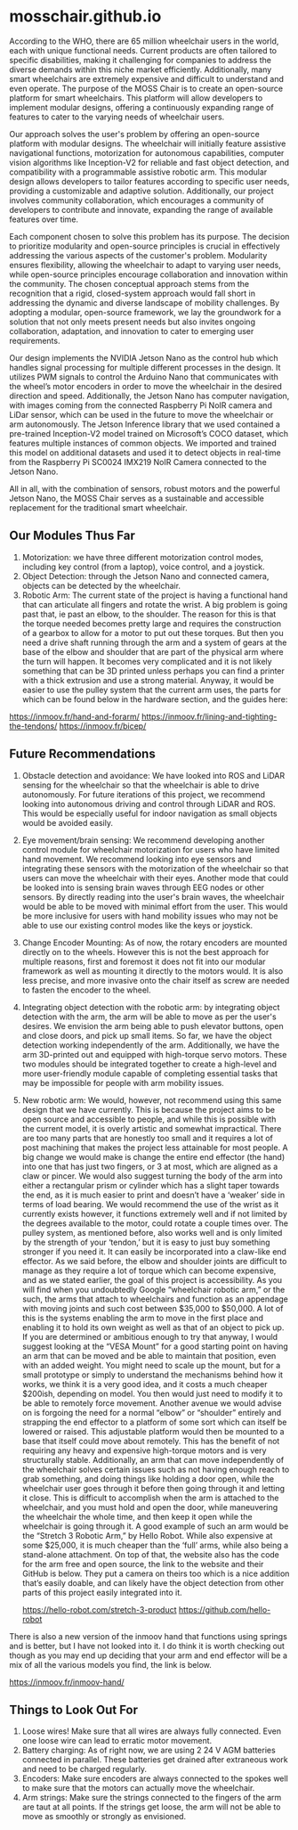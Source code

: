 # mosschair.github.io

According to the WHO, there are 65 million wheelchair users in the world, each with unique functional needs. Current products are often tailored to specific disabilities, making it challenging for companies to address the diverse demands within this niche market efficiently. Additionally, many smart wheelchairs are extremely expensive and difficult to understand and even operate. The purpose of the MOSS Chair is to create an open-source platform for smart wheelchairs. This platform will allow developers to implement modular designs, offering a continuously expanding range of features to cater to the varying needs of wheelchair users.

Our approach solves the user's problem by offering an open-source platform with modular designs. The wheelchair will initially feature assistive navigational functions, motorization for autonomous capabilities, computer vision algorithms like Inception-V2 for reliable and fast object detection, and compatibility with a programmable assistive robotic arm. This modular design allows developers to tailor features according to specific user needs, providing a customizable and adaptive solution. Additionally, our project involves community collaboration, which encourages a community of developers to contribute and innovate, expanding the range of available features over time. 

Each component chosen to solve this problem has its purpose. The decision to prioritize modularity and open-source principles is crucial in effectively addressing the various aspects of the customer's problem. Modularity ensures flexibility, allowing the wheelchair to adapt to varying user needs, while open-source principles encourage collaboration and innovation within the community. The chosen conceptual approach stems from the recognition that a rigid, closed-system approach would fall short in addressing the dynamic and diverse landscape of mobility challenges. By adopting a modular, open-source framework, we lay the groundwork for a solution that not only meets present needs but also invites ongoing collaboration, adaptation, and innovation to cater to emerging user requirements.

Our design implements the NVIDIA Jetson Nano as the control hub which handles signal processing for multiple different processes in the design. It utilizes PWM signals to control the Arduino Nano that communicates with the wheel’s motor encoders in order to move the wheelchair in the desired direction and speed. Additionally, the Jetson Nano has computer navigation, with images coming from the connected Raspberry Pi NoIR camera and LiDar sensor, which can be used in the future to move the wheelchair or arm autonomously. 
The Jetson Inference library that we used contained a pre-trained Inception-V2 model trained on Microsoft’s COCO dataset, which features multiple instances of common objects. We imported and trained this model on additional datasets and used it to detect objects in real-time from the Raspberry Pi SC0024 IMX219 NoIR Camera connected to the Jetson Nano. 

All in all, with the combination of sensors, robust motors and the powerful Jetson Nano, the MOSS Chair serves as a sustainable and accessible replacement for the traditional smart wheelchair. 


## Our Modules Thus Far
1. Motorization: we have three different motorization control modes, including key control (from a laptop), voice control, and a joystick.
2. Object Detection: through the Jetson Nano and connected camera, objects can be detected by the wheelchair.
3. Robotic Arm: The current state of the project is having a functional hand that can articulate all fingers and rotate the wrist. A big problem is going past that, ie past an elbow, to the shoulder. The reason for this is that the torque needed becomes pretty large and requires the construction of a gearbox to allow for a motor to put out these torques. But then you need a drive shaft running through the arm and a system of gears at the base of the elbow and shoulder that are part of the physical arm where the turn will happen. It becomes very complicated and it is not likely something that can be 3D printed unless perhaps you can find a printer with a thick extrusion and use a strong material. Anyway, it would be easier to use the pulley system that the current arm uses, the parts for which can be found below in the hardware section, and the guides here:

https://inmoov.fr/hand-and-forarm/
https://inmoov.fr/lining-and-tighting-the-tendons/
https://inmoov.fr/bicep/

## Future Recommendations
1. Obstacle detection and avoidance: We have looked into ROS and LiDAR sensing for the wheelchair so that the wheelchair is able to drive autonomously. For future iterations of this project, we recommend looking into autonomous driving and control through LiDAR and ROS. This would be especially useful for indoor navigation as small objects would be avoided easily.
2. Eye movement/brain sensing: We recommend developing another control module for wheelchair motorization for users who have limited hand movement. We recommend looking into eye sensors and integrating these sensors with the motorization of the wheelchair so that users can move the wheelchair with their eyes. Another mode that could be looked into is sensing brain waves through EEG nodes or other sensors. By directly reading into the user's brain waves, the wheelchair would be able to be moved with minimal effort from the user. This would be more inclusive for users with hand mobility issues who may not be able to use our existing control modes like the keys or joystick.
3. Change Encoder Mounting: As of now, the rotary encoders are mounted directly on to the wheels. However this is not the best approach for multiple reasons, first and foremost it does not fit into our modular framework as well as mounting it directly to the motors would. It is also less precise, and more invasive onto the chair itself as screw are needed to fasten the encoder to the wheel. 
4. Integrating object detection with the robotic arm: by integrating object detection with the arm, the arm will be able to move as per the user's desires. We envision the arm being able to push elevator buttons, open and close doors, and pick up small items. So far, we have the object detection working independently of the arm. Additionally, we have the arm 3D-printed out and equipped with high-torque servo motors. These two modules should be integrated together to create a high-level and more user-friendly module capable of completing essential tasks that may be impossible for people with arm mobility issues.
5. New robotic arm: We would, however, not recommend using this same design that we have currently. This is because the project aims to be open source and accessible to people, and while this is possible with the current model, it is overly artistic and somewhat impractical. There are too many parts that are honestly too small and it requires a lot of post machining that makes the project less attainable for most people. A big change we would make is change the entire end effector (the hand) into one that has just two fingers, or 3 at most, which are aligned as a claw or pincer. We would also suggest turning the body of the arm into either a rectangular prism or cylinder which has a slight taper towards the end, as it is much easier to print and doesn’t have a ‘weaker’ side in terms of load bearing.
   We would recommend the use of the wrist as it currently exists however, it functions extremely well and if not limited by the degrees available to the motor, could rotate a couple times over. The pulley system, as mentioned before, also works well and is only limited by the strength of your ‘tendon,’ but it is easy to just buy something stronger if you need it. It can easily be incorporated into a claw-like end effector.
   As we said before, the elbow and shoulder joints are difficult to manage as they require a lot of torque which can become expensive, and as we stated earlier, the goal of this project is accessibility. As you will find when you undoubtedly Google “wheelchair robotic arm,” or the such, the arms that attach to wheelchairs and function as an appendage with moving joints and such cost between $35,000 to $50,000. A lot of this is the systems enabling the arm to move in the first place and enabling it to hold its own weight as well as that of an object to pick up. If you are determined or ambitious enough to try that anyway, I would suggest looking at the “VESA Mount” for a good starting point on having an arm that can be moved and be able to maintain that position, even with an added weight. You might need to scale up the mount, but for a small prototype or simply to understand the mechanisms behind how it works, we think it is a very good idea, and it costs a much cheaper $200ish, depending on model. You then would just need to modify it to be able to remotely force movement.
   Another avenue we would advise on is forgoing the need for a normal “elbow” or “shoulder” entirely and strapping the end effector to a platform of some sort which can itself be lowered or raised. This adjustable platform would then be mounted to a base that itself could move about remotely. This has the benefit of not requiring any heavy and expensive high-torque motors and is very structurally stable. Additionally, an arm that can move independently of the wheelchair solves certain issues such as not having enough reach to grab something, and doing things like holding a door open, while the wheelchair user goes through it before then going through it and letting it close. This is difficult to accomplish when the arm is attached to the wheelchair, and you must hold and open the door, while maneuvering the wheelchair the whole time, and then keep it open while the wheelchair is going through it. A good example of such an arm would be the “Stretch 3 Robotic Arm,” by Hello Robot. While also expensive at some $25,000, it is much cheaper than the ‘full’ arms, while also being a stand-alone attachment. On top of that, the website also has the code for the arm free and open source, the link to the website and their GitHub is below. They put a camera on theirs too which is a nice addition that’s easily doable, and can likely have the object detection from other parts of this project easily integrated into it.

   https://hello-robot.com/stretch-3-product
   https://github.com/hello-robot

  There is also a new version of the inmoov hand that functions using springs and is better, but I have not looked into it. I do think it is worth checking out though as you may end up deciding that your arm and end effector will be a mix of all the various models you find, the link is below.

   https://inmoov.fr/inmoov-hand/

## Things to Look Out For
1. Loose wires! Make sure that all wires are always fully connected. Even one loose wire can lead to erratic motor movement.
2. Battery charging: As of right now, we are using 2 24 V AGM batteries connected in parallel. These batteries get drained after extraneous work and need to be charged regularly.
3. Encoders: Make sure encoders are always connected to the spokes well to make sure that the motors can actually move the wheelchair.
4. Arm strings: Make sure the strings connected to the fingers of the arm are taut at all points. If the strings get loose, the arm will not be able to move as smoothly or strongly as envisioned.
